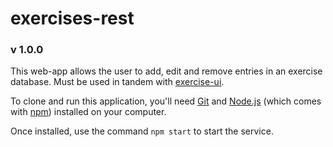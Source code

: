 # exercises-rest
### v 1.0.0
This web-app allows the user to add, edit and remove entries in an exercise database.  Must be used in tandem with [exercise-ui](https://github.com/Jaron-S/exercise-rest "exercise-ui").


To clone and run this application, you'll need [Git](https://git-scm.com) and [Node.js](https://nodejs.org/en/download/) (which comes with [npm](http://npmjs.com)) installed on your computer.

Once installed, use the command `npm start` to start the service.
